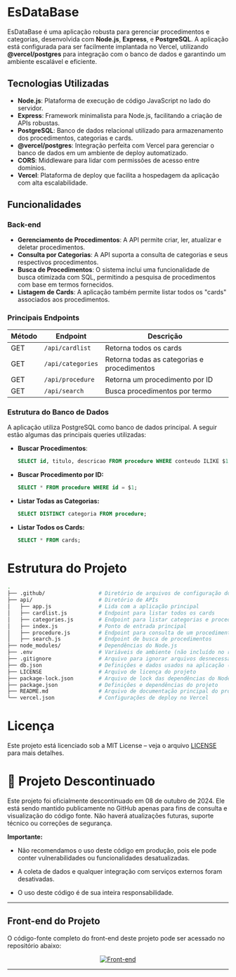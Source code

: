 # EsDataBase

EsDataBase é uma aplicação robusta para gerenciar procedimentos e categorias, desenvolvida com **Node.js**, **Express**, e **PostgreSQL**. A aplicação está configurada para ser facilmente implantada no Vercel, utilizando **@vercel/postgres** para integração com o banco de dados e garantindo um ambiente escalável e eficiente.

## Tecnologias Utilizadas

- **Node.js**: Plataforma de execução de código JavaScript no lado do servidor.
- **Express**: Framework minimalista para Node.js, facilitando a criação de APIs robustas.
- **PostgreSQL**: Banco de dados relacional utilizado para armazenamento dos procedimentos, categorias e cards.
- **@vercel/postgres**: Integração perfeita com Vercel para gerenciar o banco de dados em um ambiente de deploy automatizado.
- **CORS**: Middleware para lidar com permissões de acesso entre domínios.
- **Vercel**: Plataforma de deploy que facilita a hospedagem da aplicação com alta escalabilidade.

## Funcionalidades

### Back-end
- **Gerenciamento de Procedimentos**: A API permite criar, ler, atualizar e deletar procedimentos.
- **Consulta por Categorias**: A API suporta a consulta de categorias e seus respectivos procedimentos.
- **Busca de Procedimentos**: O sistema inclui uma funcionalidade de busca otimizada com SQL, permitindo a pesquisa de procedimentos com base em termos fornecidos.
- **Listagem de Cards**: A aplicação também permite listar todos os "cards" associados aos procedimentos.

### Principais Endpoints

| Método | Endpoint                 | Descrição                                         |
|--------|--------------------------|---------------------------------------------------|
| GET    | `/api/cardlist`           | Retorna todos os cards                            |
| GET    | `/api/categories`         | Retorna todas as categorias e procedimentos       |
| GET    | `/api/procedure`          | Retorna um procedimento por ID                    |
| GET    | `/api/search`             | Busca procedimentos por termo                     |

### Estrutura do Banco de Dados

A aplicação utiliza PostgreSQL como banco de dados principal. A seguir estão algumas das principais queries utilizadas:

- **Buscar Procedimentos**:
  ```sql
  SELECT id, titulo, descricao FROM procedure WHERE conteudo ILIKE $1 ORDER BY similarity(conteudo, $1) DESC LIMIT 10;
  ```

- **Buscar Procedimento por ID:**
  ```sql
  SELECT * FROM procedure WHERE id = $1;
  ```

- **Listar Todas as Categorias:**
  ```sql
  SELECT DISTINCT categoria FROM procedure;
  ```

- **Listar Todos os Cards:**
  ```sql
  SELECT * FROM cards;
  ```
# Estrutura do Projeto

  ```bash
.
├── .github/                 # Diretório de arquivos de configuração do GitHub
├── api/                     # Diretório de APIs
│   ├── app.js               # Lida com a aplicação principal
│   ├── cardlist.js          # Endpoint para listar todos os cards
│   ├── categories.js        # Endpoint para listar categorias e procedimentos
│   ├── index.js             # Ponto de entrada principal
│   ├── procedure.js         # Endpoint para consulta de um procedimento específico
│   ├── search.js            # Endpoint de busca de procedimentos
├── node_modules/            # Dependências do Node.js
├── .env                     # Variáveis de ambiente (não incluído no repositório)
├── .gitignore               # Arquivo para ignorar arquivos desnecessários no Git
├── db.json                  # Definições e dados usados na aplicação (SQL, JSON, etc.)
├── LICENSE                  # Arquivo de licença do projeto
├── package-lock.json        # Arquivo de lock das dependências do Node.js
├── package.json             # Definições e dependências do projeto
├── README.md                # Arquivo de documentação principal do projeto
└── vercel.json              # Configurações de deploy no Vercel

```

# Licença

Este projeto está licenciado sob a MIT License – veja o arquivo [LICENSE](./LICENSE) para mais detalhes.


# 🚨 Projeto Descontinuado
Este projeto foi oficialmente descontinuado em 08 de outubro de 2024. Ele está sendo mantido publicamente no GitHub apenas para fins de consulta e visualização do código fonte. Não haverá atualizações futuras, suporte técnico ou correções de segurança.

**Importante:**

- Não recomendamos o uso deste código em produção, pois ele pode conter vulnerabilidades ou funcionalidades desatualizadas.

- A coleta de dados e qualquer integração com serviços externos foram desativadas.

- O uso deste código é de sua inteira responsabilidade.

---

## Front-end do Projeto

O código-fonte completo do front-end deste projeto pode ser acessado no repositório abaixo:

<p align="center">
  <a href="https://github.com/ESousa97/ESdatabase" target="_blank">
    <img alt="Front-end" src="https://img.shields.io/badge/GitHub-Front--end-green?style=for-the-badge&logo=github">
  </a>
</p>

---
